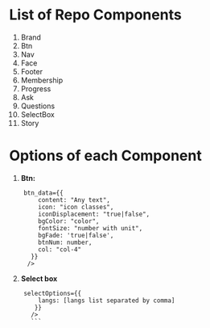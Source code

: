 # List of Repo Components
1. Brand
2. Btn
3. Nav
4. Face
5. Footer
6. Membership
7. Progress
8. Ask
9. Questions
10. SelectBox
11. Story
# Options of each Component
1. __Btn:__
```<Btn
    btn_data={{
        content: "Any text",
        icon: "icon classes",
        iconDisplacement: "true|false",
        bgColor: "color",
        fontSize: "number with unit",
        bgFade: 'true|false',
        btnNum: number,
        col: "col-4"
      }}
     />
```

2. **Select box**
```<SelectBox 
    selectOptions={{
        langs: [langs list separated by comma]
       }}
      />
      ```
